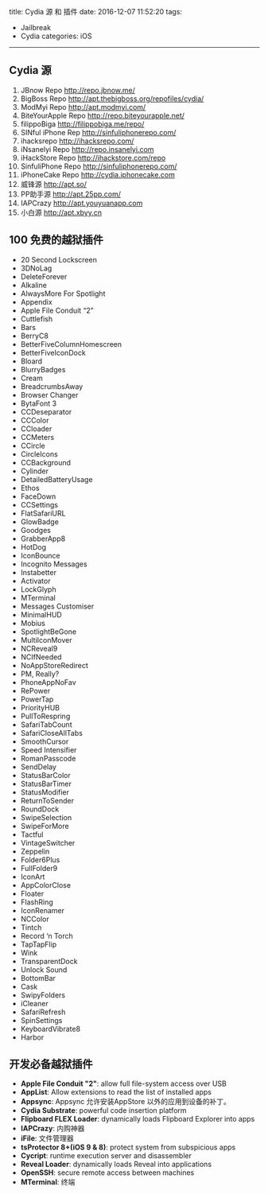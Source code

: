 title: Cydia 源 和 插件
date: 2016-12-07 11:52:20
tags:
- Jailbreak
- Cydia
categories: iOS
---

## Cydia 源

1. JBnow Repo <http://repo.jbnow.me/>
2. BigBoss Repo <http://apt.thebigboss.org/repofiles/cydia/>
3. ModMyi Repo <http://apt.modmyi.com/>
4. BiteYourApple Repo <http://repo.biteyourapple.net/>
5. filippoBiga <http://filippobiga.me/repo/>
6. SINful iPhone Rep <http://sinfuliphonerepo.com/> 
7. ihacksrepo <http://ihacksrepo.com/>
8. iNsanelyi Repo <http://repo.insanelyi.com>
9. iHackStore Repo <http://ihackstore.com/repo>
10. SinfuliPhone Repo <http://sinfuliphonerepo.com/>
11. iPhoneCake Repo <http://cydia.iphonecake.com>
12. 威锋源 <http://apt.so/>
13. PP助手源 <http://apt.25pp.com/>
14. IAPCrazy <http://apt.youyuanapp.com>
15. 小白源 <http://apt.xbyy.cn>

<!-- more -->

## 100 免费的越狱插件
* 20 Second Lockscreen
* 3DNoLag
* DeleteForever
* Alkaline
* AlwaysMore For Spotlight
* Appendix
* Apple File Conduit “2”
* Cuttlefish
* Bars
* BerryC8
* BetterFiveColumnHomescreen
* BetterFiveIconDock
* Bloard
* BlurryBadges
* Cream
* BreadcrumbsAway
* Browser Changer
* BytaFont 3
* CCDeseparator
* CCColor
* CCloader
* CCMeters
* CCircle
* CircleIcons
* CCBackground
* Cylinder
* DetailedBatteryUsage
* Ethos
* FaceDown
* CCSettings
* FlatSafariURL
* GlowBadge
* Goodges
* GrabberApp8
* HotDog
* IconBounce
* Incognito Messages
* Instabetter
* Activator
* LockGlyph
* MTerminal
* Messages Customiser
* MinimalHUD
* Mobius
* SpotlightBeGone
* MultiIconMover
* NCReveal9
* NCIfNeeded
* NoAppStoreRedirect
* PM, Really?
* PhoneAppNoFav
* RePower
* PowerTap
* PriorityHUB
* PullToRespring
* SafariTabCount
* SafariCloseAllTabs
* SmoothCursor
* Speed Intensifier
* RomanPasscode
* SendDelay
* StatusBarColor
* StatusBarTimer
* StatusModifier
* ReturnToSender
* RoundDock
* SwipeSelection
* SwipeForMore
* Tactful
* VintageSwitcher
* Zeppelin
* Folder6Plus
* FullFolder9
* IconArt
* AppColorClose
* Floater
* FlashRing
* IconRenamer
* NCColor
* Tintch
* Record ‘n Torch
* TapTapFlip
* Wink
* TransparentDock
* Unlock Sound
* BottomBar
* Cask
* SwipyFolders
* iCleaner
* SafariRefresh
* SpinSettings
* KeyboardVibrate8
* Harbor

## 开发必备越狱插件

* **Apple File Conduit "2"**: allow full file-system access over USB
* **AppList**: Allow extensions to read the list of installed apps
* **Appsync**: Appsync 允许安装AppStore 以外的应用到设备的补丁。
* **Cydia Substrate**: powerful code insertion platform
* **Flipboard FLEX Loader**: dynamically loads Flipboard Explorer into apps
* **IAPCrazy**: 内购神器
* **iFile**: 文件管理器
* **tsProtector 8+(iOS 9 & 8)**: protect system from subspicious apps
* **Cycript**: runtime execution server and disassembler
* **Reveal Loader**: dynamically loads Reveal into applications
* **OpenSSH**: secure remote access between machines
* **MTerminal**: 终端

